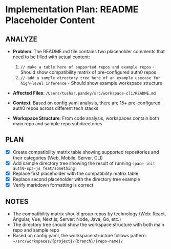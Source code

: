 # Implementation Plan: README Placeholder Content

## ANALYZE

- **Problem**: The README.md file contains two placeholder comments that need to be filled with actual content:
  1. `// make a table here of supported repos and example repos` - Should show compatibility matrix of pre-configured auth0 repos
  2. `// add a sample directory tree here of an example usecase for high-level inference` - Should show example workspace structure

- **Affected Files**: `/Users/tushar.pandey/src/workspace-cli/README.md`
- **Context**: Based on config.yaml analysis, there are 15+ pre-configured auth0 repos across different tech stacks
- **Workspace Structure**: From code analysis, workspaces contain both main repo and sample repo subdirectories

## PLAN

- [x] Create compatibility matrix table showing supported repositories and their categories (Web, Mobile, Server, CLI)
- [x] Add sample directory tree showing the result of running `space init auth0-spa-js feat/something`
- [x] Replace first placeholder with the compatibility matrix table
- [x] Replace second placeholder with the directory tree example
- [x] Verify markdown formatting is correct

## NOTES

- The compatibility matrix should group repos by technology (Web: React, Angular, Vue, Next.js; Server: Node, Java, Go, etc.)
- The directory tree should show the workspace structure with both main repo and sample repo
- Based on config.yaml, the workspace structure follows pattern: `~/src/workspaces/{project}/{branch}/{repo-name}/`

